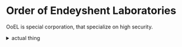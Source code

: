 # Order of Endeyshent Laboratories
OoEL is special corporation, that specialize on high security.


<details><summary>actual thing</summary>
<p>
  I hope you all understand that this organization is fictitious
</p>
</details>
